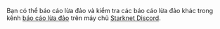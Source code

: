 Bạn có thể báo cáo lừa đảo và kiểm tra các báo cáo lừa đảo khác trong kênh [báo cáo lừa đảo](https://discord.gg/qypnmzkhbc) trên máy chủ [Starknet Discord](https://starknet.io/discord).